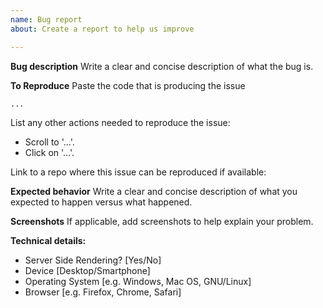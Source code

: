 ```yaml
---
name: Bug report
about: Create a report to help us improve

---
```


**Bug description**
Write a clear and concise description of what the bug is.

**To Reproduce**
Paste the code that is producing the issue
```
...
```

List any other actions needed to reproduce the issue:
- Scroll to '...'.
- Click on '...'.

Link to a repo where this issue can be reproduced if available:

**Expected behavior**
Write a clear and concise description of what you expected to happen versus what happened.

**Screenshots**
If applicable, add screenshots to help explain your problem.

**Technical details:**
- Server Side Rendering? [Yes/No]
- Device [Desktop/Smartphone]
- Operating System [e.g. Windows, Mac OS, GNU/Linux]
- Browser [e.g. Firefox, Chrome, Safari]
